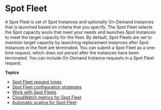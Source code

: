 # Spot Fleet<a name="spot-fleet"></a>

A Spot Fleet is set of Spot Instances and optionally On\-Demand Instances that is launched based on criteria that you specify\. The Spot Fleet selects the Spot capacity pools that meet your needs and launches Spot Instances to meet the target capacity for the fleet\. By default, Spot Fleets are set to *maintain* target capacity by launching replacement instances after Spot Instances in the fleet are terminated\. You can submit a Spot Fleet as a one\-time *request*, which does not persist after the instances have been terminated\. You can include On\-Demand Instance requests in a Spot Fleet request\.

**Topics**
+ [Spot Fleet request types](spot-fleet-requests.md)
+ [Spot Fleet configuration strategies](how-spot-fleet-works.md)
+ [Work with Spot Fleets](work-with-spot-fleets.md)
+ [CloudWatch metrics for Spot Fleet](spot-fleet-cloudwatch-metrics.md)
+ [Automatic scaling for Spot Fleet](spot-fleet-automatic-scaling.md)